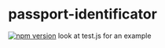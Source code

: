 # passport-identificator

[![npm version](https://badgen.net/npm/v/passport-identificator)](https://www.npmjs.com/package/passport-identificator)
look at test.js for an example
